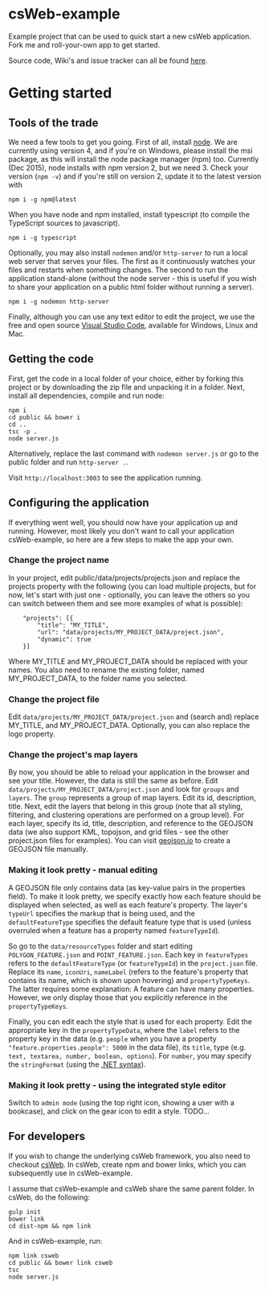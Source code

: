 # csWeb-example
Example project that can be used to quick start a new csWeb application. Fork me and roll-your-own app to get started.

Source code, Wiki's and issue tracker can all be found [here](https://github.com/TNOCS/csWeb).

# Getting started

## Tools of the trade
We need a few tools to get you going. First of all, install [node](https://nodejs.org). We are currently using version 4, and if you're on Windows, please install the msi package, as this will install the node package manager (npm) too. Currently (Dec 2015), node installs with npm version 2, but we need 3. Check your version (```npm -v```) and if you're still on version 2, update it to the latest version with
```
npm i -g npm@latest
```
When you have node and npm installed, install typescript (to compile the TypeScript sources to javascript).
```
npm i -g typescript
```
Optionally, you may also install ```nodemon``` and/or ```http-server``` to run a local web server that serves your files. The first as it continuously watches your files and restarts when something changes. The second to run the application stand-alone (without the node server - this is useful if you wish to share your application on a public html folder without running a server). 
```
npm i -g nodemon http-server
```
Finally, although you can use any text editor to edit the project, we use the free and open source [Visual Studio Code](https://code.visualstudio.com/Download), available for Windows, Linux and Mac.

## Getting the code
First, get the code in a local folder of your choice, either by forking this project or by downloading the zip file and unpacking it in a folder. Next, install all dependencies, compile and run node:
``` 
npm i
cd public && bower i
cd ..
tsc -p .
node server.js
``` 
Alternatively, replace the last command with ```nodemon server.js``` or go to the public folder and run ```http-server .```.

Visit ```http://localhost:3003``` to see the application running.

## Configuring the application
If everything went well, you should now have your application up and running. However, most likely you don't want to call your application csWeb-example, so here are a few steps to make the app your own.

### Change the project name

In your project, edit public/data/projects/projects.json and replace the projects property with the following (you can load multiple projects, but for now, let's start with just one - optionally, you can leave the others so you can switch between them and see more examples of what is possible):
```
    "projects": [{
        "title": "MY_TITLE",
        "url": "data/projects/MY_PROJECT_DATA/project.json",
        "dynamic": true
    }]
```
Where MY_TITLE and MY_PROJECT_DATA should be replaced with your names. You also need to rename the existing folder, named MY_PROJECT_DATA, to the folder name you selected.

### Change the project file

Edit ```data/projects/MY_PROJECT_DATA/project.json``` and (search and) replace MY_TITLE, and MY_PROJECT_DATA. Optionally, you can also replace the logo property.

### Change the project's map layers

By now, you should be able to reload your application in the browser and see your title. However, the data is still the same as before. Edit ```data/projects/MY_PROJECT_DATA/project.json``` and look for ```groups``` and ```layers```. The ```group``` represents a group of map layers. Edit its id, description, title. Next, edit the layers that belong in this group (note that all styling, filtering, and clustering operations are performed on a group level). For each layer, specify its id, title, description, and reference to the GEOJSON data (we also support KML, topojson, and grid files - see the other project.json files for examples). You can visit [geojson.io](geojson.io) to create a GEOJSON file manually.

### Making it look pretty - manual editing

A GEOJSON file only contains data (as key-value pairs in the properties field). To make it look pretty, we specify exactly how each feature should be displayed when selected, as well as each feature's property. The layer's ```typeUrl``` specifies the markup that is being used, and the ```defaultFeatureType``` specifies the default feature type that is used (unless overruled when a feature has a property named ```featureTypeId```).

So go to the ```data/resourceTypes``` folder and start editing ```POLYGON_FEATURE.json``` and ```POINT_FEATURE.json```. Each key in ```featureTypes``` refers to the ```defaultFeatureType``` (or ```featureTypeId```) in the ```project.json``` file. Replace its ```name```, ```iconUri```, ```nameLabel``` (refers to the feature's property that contains its name, which is shown upon hovering) and ```propertyTypeKeys```. The latter requires some explanation: A feature can have many properties. However, we only display those that you explicitly reference in the ```propertyTypeKeys```.

Finally, you can edit each the style that is used for each property. Edit the appropriate key in the ```propertyTypeData```, where the ```label``` refers to the property key in the data (e.g. ```people``` when you have a property ```"feature.properties.people": 5000``` in the data file), its ```title```, type (e.g. ```text, textarea, number, boolean, options```). For ```number```, you may specify the ```stringFormat``` (using the [.NET syntax](http://blog.stevex.net/string-formatting-in-csharp)).
 
### Making it look pretty - using the integrated style editor

Switch to ```admin mode``` (using the top right icon, showing a user with a bookcase), and click on the gear icon to edit a style.
TODO...

## For developers 

If you wish to change the underlying csWeb framework, you also need to checkout [csWeb](https://github.com/TNOCS/csWeb). In csWeb, create npm and bower links, which you can subsequently use in csWeb-example.

I assume that csWeb-example and csWeb share the same parent folder. In csWeb, do the following:

```
gulp init
bower link
cd dist-npm && npm link
```

And in csWeb-example, run:

``` 
npm link csweb
cd public && bower link csweb
tsc
node server.js
```

